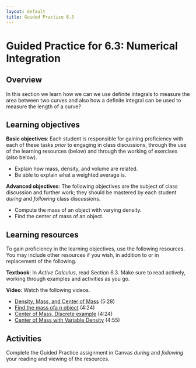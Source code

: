 ```yaml
---
layout: default
title: Guided Practice 6.3
---
```


# Guided Practice for 6.3: Numerical Integration

## Overview

In this section we learn how we can we use definite integrals to measure the area between two curves and also how a definite integral can be used to measure the length of a curve?

## Learning objectives

__Basic objectives__: Each student is responsible for gaining proficiency with each of these tasks _prior_ to engaging in class discussions, through the use of the learning resources (below) and through the working of exercises (also below).

- Explain how mass, density, and volume are related.
- Be able to explain what a weighted average is.

__Advanced objectives__: The following objectives are the subject of class discussion and further work; they should be mastered by each student _during_ and _following_ class discussions.

- Compute the mass of an object with varying density.
- Find the center of mass of an object.

## Learning resources

To gain proficiency in the learning objectives, use the following resources. You may include other resources if you wish, in addition to or in replacement of the following.

__Textbook__: In _Active Calculus_, read Section 6.3. Make sure to read actively, working through examples and activities as you go.

__Video__: Watch the following videos.

- [Density, Mass, and Center of Mass](https://www.youtube.com/watch?v=mMaLVWxCQM4&list=PL9bIjQJDwfGtewW75Nw7PnGNSkfqwAm3v&index=36) (5:28)
- [Find the mass ofa n object](https://www.youtube.com/watch?v=V7dWyTngfVA&list=PL9bIjQJDwfGtewW75Nw7PnGNSkfqwAm3v&index=37) (4:24)
- [Center of Mass, Discrete example](https://www.youtube.com/watch?v=5GbExjM0rys&list=PL9bIjQJDwfGtewW75Nw7PnGNSkfqwAm3v&index=38) (4:24)
- [Center of Mass with Variable Density](https://www.youtube.com/watch?v=GNcYPc2UB0o&list=PL9bIjQJDwfGtewW75Nw7PnGNSkfqwAm3v&index=39) (4:55)

## Activities

Complete the Guided Practice assignment in Canvas _during_ and _following_ your reading and viewing of the resources.

<!--
The following activity is to be done _during_ and _following_ your reading and viewing of the resources. Go to [student.desmos.com](https://student.desmos.com/?prepopulateCode=57GKYK) and enter the code `SH6VA` along with your name in the format `Last, First`. For example, I would enter my name as `Ballif, Serge`. Complete each part of the activity. Some of these problems will require you to work them out on paper before entering your answer. Practice producing high quality work so that your work is readable and meaningful. You will receive a mark of __Pass__ if each item response shows a good-faith effort to be right and is submitted prior to the deadline. __Remember to use the Piazza discussion board to ask about any questions you have.__
-->
